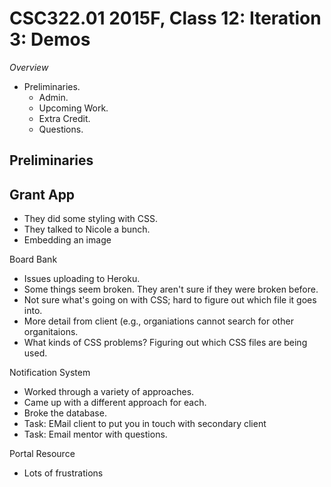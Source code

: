 CSC322.01 2015F, Class 12: Iteration 3: Demos
=============================================

_Overview_

* Preliminaries.
    * Admin.
    * Upcoming Work.
    * Extra Credit.
    * Questions.

Preliminaries
-------------

Grant App
---------

* They did some styling with CSS.
* They talked to Nicole a bunch.
* Embedding an image

Board Bank

* Issues uploading to Heroku.
* Some things seem broken.  They aren't sure if they were broken before.
* Not sure what's going on with CSS; hard to figure out which file it 
  goes into.
* More detail from client (e.g., organiations cannot search for other
  organitaions.
* What kinds of CSS problems?  Figuring out which CSS files are being
  used.

Notification System

* Worked through a variety of approaches.
* Came up with a different approach for each.
* Broke the database.
* Task: EMail client to put you in touch with secondary client
* Task: Email mentor with questions.

Portal Resource

* Lots of frustrations
